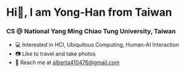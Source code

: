 <h1>Hi👋, I am Yong-Han from Taiwan</h1>

<h3>CS @ National Yang Ming Chiao Tung University, Taiwan</h3>

- 💻 Interested in HCI, Ubiquitous Computing, Human-AI Interaction
- 📷 Like to travel and take photos 
- 📩 Reach me at <alberta410476@gmail.com>
<!--<p>
<img src="https://github-readme-stats.vercel.app/api?username=scod0401&bg_color=1f2938&text_color=FFFFFF&show_icons=true&hide-border=true&include_all_commits=true" />
</p>-->
